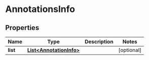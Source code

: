 
# AnnotationsInfo

## Properties
Name | Type | Description | Notes
------------ | ------------- | ------------- | -------------
**list** | [**List&lt;AnnotationInfo&gt;**](AnnotationInfo.md) |  |  [optional]



